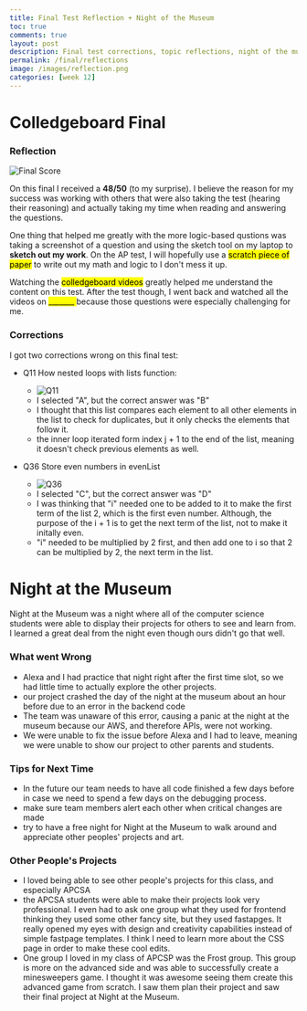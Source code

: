 ```yaml
---
title: Final Test Reflection + Night of the Museum
toc: true
comments: true
layout: post
description: Final test corrections, topic reflections, night of the museum reflection.
permalink: /final/reflections
image: /images/reflection.png
categories: [week 12]
---
```


# Colledgeboard Final

### Reflection

![Final Score]({{site.baseurl}}/images/final.png)

On this final I received a **48/50** (to my surprise). I believe the reason for my success was working with others that were also taking the test (hearing their reasoning) and actually taking my time when reading and answering the questions. 

One thing that helped me greatly with the more logic-based qustions was taking a screenshot of a question and using the sketch tool on my laptop to **sketch out my work**. On the AP test, I will hopefully use a <mark>scratch piece of paper</mark> to write out my math and logic to I don't mess it up. 

Watching the <mark>colledgeboard videos</mark> greatly helped me understand the content on this test. After the test though, I went back and watched all the videos on <mark>_______ </mark> because those questions were especially challenging for me. 

### Corrections

I got two corrections wrong on this final test:

- Q11 How nested loops with lists function:
    - ![Q11]({{site.baseurl}}/images/Q11.png)
    - I selected "A", but the correct answer was "B"
    - I thought that this list compares each element to all other elements in the list to check for duplicates, but it only checks the elements that follow it. 
    - the inner loop iterated form index j + 1 to the end of the list, meaning it doesn't check previous elements as well.

- Q36 Store even numbers in evenList
    -  ![Q36]({{site.baseurl}}/images/Q36.png)
    - I selected "C", but the correct answer was "D"
    - I was thinking that "i" needed one to be added to it to make the first term of the list 2, which is the first even number. Although, the purpose of the i + 1 is to get the next term of the list, not to make it initally even.
    - "i" needed to be multiplied by 2 first, and then add one to i so that 2 can be multiplied by 2, the next term in the list.


 # Night at the Museum

Night at the Museum was a night where all of the computer science students were able to display their projects for others to see and learn from. I learned a great deal from the night even though ours didn't go that well. 

 ### What went Wrong
 - Alexa and I had practice that night right after the first time slot, so we had little time to actually explore the other projects. 
 - our project crashed the day of the night at the museum about an hour before due to an error in the backend code
 - The team was unaware of this error, causing a panic at the night at the museum because our AWS, and therefore APIs, were not working.
 - We were unable to fix the issue before Alexa and I had to leave, meaning we were unable to show our project to other parents and students.

 ### Tips for Next Time
 - In the future our team needs to have all code finished a few days before in case we need to spend a few days on the debugging process.
 - make sure team members alert each other when critical changes are made
 - try to have a free night for Night at the Museum to walk around and appreciate other peoples' projects and art. 


 ### Other People's Projects
- I loved being able to see other people's projects for this class, and especially APCSA
- the APCSA students were able to make their projects look very professional. I even had to ask one group what they used for frontend thinking they used some other fancy site, but they used fastapges. It really opened my eyes with design and creativity capabilities instead of simple fastpage templates. I think I need to learn more about the CSS page in order to make these cool edits.
- One group I loved in my class of APCSP was the Frost group. This group is more on the advanced side and was able to successfully create a minesweepers game. I thought it was awesome seeing them create this advanced game from scratch. I saw them plan their project and saw their final project at Night at the Museum. 